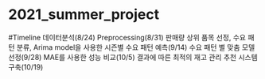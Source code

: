 # 2021_summer_project
#Timeline
데이터분석(8/24)
Preprocessing(8/31)
판매량 상위 품목 선정, 수요 패턴 분류, Arima model을 사용한 시즌별 수요 패턴 예측(9/14)
수요 패턴 별 맞춤 모델 선정(9/28)
MAE를 사용한 성능 비교(10/5)
결과에 따른 최적의 재고 관리 추천 시스템 구축(10/19)
